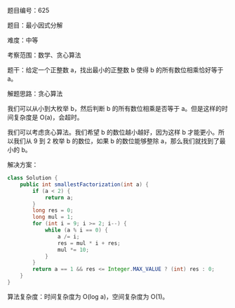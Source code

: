 题目编号：625

题目：最小因式分解

难度：中等

考察范围：数学、贪心算法

题干：给定一个正整数 a，找出最小的正整数 b 使得 b 的所有数位相乘恰好等于 a。

解题思路：贪心算法

我们可以从小到大枚举 b，然后判断 b 的所有数位相乘是否等于 a。但是这样的时间复杂度是 O(a)，会超时。

我们可以考虑贪心算法。我们希望 b 的数位越小越好，因为这样 b 才能更小。所以我们从 9 到 2 枚举 b 的数位，如果 b 的数位能够整除 a，那么我们就找到了最小的 b。

解决方案：

```java
class Solution {
    public int smallestFactorization(int a) {
        if (a < 2) {
            return a;
        }
        long res = 0;
        long mul = 1;
        for (int i = 9; i >= 2; i--) {
            while (a % i == 0) {
                a /= i;
                res = mul * i + res;
                mul *= 10;
            }
        }
        return a == 1 && res <= Integer.MAX_VALUE ? (int) res : 0;
    }
}
```

算法复杂度：时间复杂度为 O(log a)，空间复杂度为 O(1)。